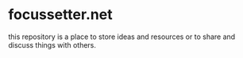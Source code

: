 # focussetter.net
this repository is a place to store ideas and resources or to share and discuss things with others.

